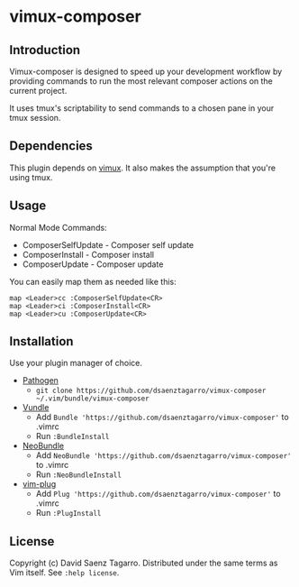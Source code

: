 # vimux-composer

## Introduction

Vimux-composer is designed to speed up your development workflow by providing
commands to run the most relevant composer actions on the current project.

It uses tmux's scriptability to send commands to a chosen pane in your
tmux session.

## Dependencies

This plugin depends on [vimux][1]. It also makes the assumption that you're 
using tmux.

## Usage

Normal Mode Commands:

- ComposerSelfUpdate - Composer self update
- ComposerInstall    - Composer install
- ComposerUpdate     - Composer update

You can easily map them as needed like this:

    map <Leader>cc :ComposerSelfUpdate<CR>
    map <Leader>ci :ComposerInstall<CR>
    map <Leader>cu :ComposerUpdate<CR>

## Installation

Use your plugin manager of choice.

- [Pathogen][2]
  - `git clone https://github.com/dsaenztagarro/vimux-composer ~/.vim/bundle/vimux-composer`
- [Vundle][3]
  - Add `Bundle 'https://github.com/dsaenztagarro/vimux-composer'` to .vimrc
  - Run `:BundleInstall`
- [NeoBundle][4]
  - Add `NeoBundle 'https://github.com/dsaenztagarro/vimux-composer'` to .vimrc
  - Run `:NeoBundleInstall`
- [vim-plug][5]
  - Add `Plug 'https://github.com/dsaenztagarro/vimux-composer'` to .vimrc
  - Run `:PlugInstall`

## License

Copyright (c) David Saenz Tagarro.  Distributed under the same terms as Vim itself.
See `:help license`.

[1]: https://github.com/benmills/vimux
[2]: https://github.com/tpope/vim-pathogen
[3]: https://github.com/gmarik/vundle
[4]: https://github.com/Shougo/neobundle.vim
[5]: https://github.com/junegunn/vim-plug
